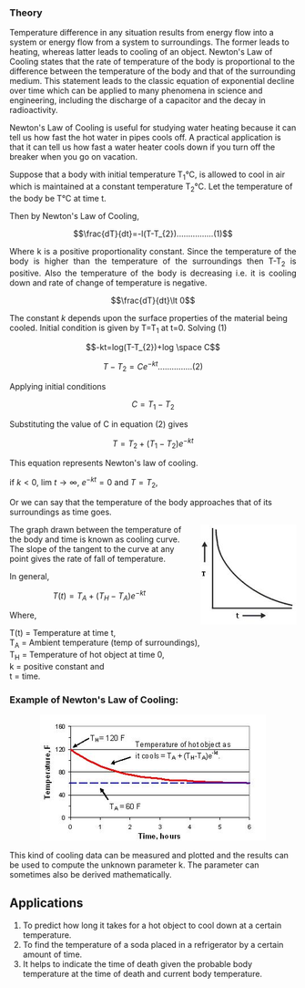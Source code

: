 ### Theory 

Temperature difference in any situation results from energy flow into a system or energy flow from a system to surroundings. The former leads to heating, whereas latter leads to cooling of an object.
Newton's Law of Cooling states that the rate of temperature of the body is proportional to the difference between the temperature of the body and that of the surrounding medium. This statement leads to the classic equation of exponential decline over time which can be applied to many phenomena in science and engineering, including the discharge of a capacitor and the decay in radioactivity.

Newton's Law of Cooling is useful for studying water heating because it can tell us how fast the hot water in pipes cools off.  A practical application is that it can tell us how fast a water heater cools down if you turn off the breaker when you go on vacation.

Suppose that a body with initial temperature T<sub>1</sub>°C, is allowed to cool in air which is maintained at a constant temperature T<sub>2</sub>°C.
Let the temperature of the body be T°C at time t.

Then by Newton's Law of Cooling,

$$\frac{dT}{dt}=-l(T-T_{2})................(1)$$

<p style="text-align: justify;">Where k is a positive proportionality constant. Since the temperature of the body is higher than the temperature of the surroundings then T-T<sub>2</sub> is positive. Also the temperature of the body is decreasing i.e. it is cooling down and rate of change of temperature is negative.&nbsp;</p>

$$\frac{dT}{dt}\lt 0$$

The constant $k$ depends upon the surface properties of the material being cooled. Initial condition is given by T=T<sub>1</sub> at t=0. 
Solving (1)

$$-kt=log(T-T_{2})+log \space C$$

$$T-T_{2}=Ce^{-kt}...............(2)$$

Applying initial conditions

$$C=T_{1}-T_{2}$$

Substituting the value of C in equation (2) gives

$$T=T_{2}+(T_{1}-T_{2})e^{-kt}$$


This equation represents Newton's law of cooling.

if $k \lt 0$, lim $t \to \infty$, $e^{-kt}=0$ and $T=T_{2}$,

Or we can say that the temperature of the body approaches that of its surroundings as time goes.


<div style="float: right; margin-left: 20px;"> <img src="./images/figure1.jpg" alt="Figure 1" style="max-width: 300px; height: auto;"> <p style="text-align: center; font-size: smaller; font-style: italic;"></p> </div>


The graph drawn between the temperature of the body and time is known as cooling curve. The slope of the tangent to the curve at any point gives the rate of fall of temperature.

In general,

$$T(t)=T_{A}+(T_{H}-T_{A})e^{-kt}$$

Where,

<p>T(t) = Temperature at time t,<br>
T<sub>A</sub> = Ambient temperature (temp of surroundings),<br>
T<sub>H</sub> = Temperature of hot object at time 0,<br>
k = positive constant and<br>
t = time.</p>

### Example of Newton's Law of Cooling:


<div style="display: block; margin-left: auto; margin-right: auto; text-align: center; width: fit-content;">
<img src="./images/figure2.jpg" alt="Figure 2" style="max-width: 600px; height: auto;">
<p style="text-align: center; font-size: smaller; font-style: italic;"></p>
</div>

This kind of cooling data can be measured and plotted and the results can be used to compute the unknown parameter k. The parameter can sometimes also be derived mathematically.

## Applications

1. To predict how long it takes for a hot object to cool down at a certain temperature.
2. To find the temperature of a soda placed in a refrigerator by a certain amount of time.
3. It helps to indicate the time of death given the probable body temperature at the time of death and current body temperature.


